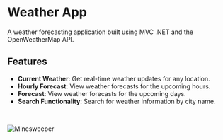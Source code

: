 # Weather App

A weather forecasting application built using MVC .NET and the OpenWeatherMap API.

## Features
+ **Current Weather**: Get real-time weather updates for any location.
+ **Hourly Forecast**: View weather forecasts for the upcoming hours.
+ **Forecast**: View weather forecasts for the upcoming days.
+ **Search Functionality**: Search for weather information by city name.
<br>

![Minesweeper](https://github.com/user-attachments/assets/2f44cad3-5563-47c1-84e5-ffdcdc630383)

